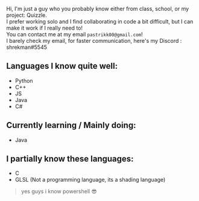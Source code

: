 Hi, I'm just a guy who you probably know either from class, school, or my project: Quizzle.\
I prefer working solo and I find collaborating in code a bit difficult, but I can make it work if I really need to!\
You can contact me at my email `pastrikk00@gmail.com`!\
I barely check my email, for faster communication, here's my Discord : shrekman#5545

## Languages I know quite well:
- Python
- C++
- JS
- Java
- C#

## Currently learning / Mainly doing:
- Java

## I partially know these languages:
- C
- GLSL (Not a programming language, its a shading language)

> yes guys i know powershell 😎
